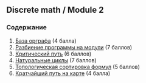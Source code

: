 ## Discrete math / Module 2

### Содержание
1. [База орграфа](./GraphBase.java) (4 балла)
2. [Разбиение программы на модули](./Modules.java) (7 баллов)
3. [Критический путь](./Cpm.java) (6 баллов)
4. [Натуральные циклы](./Loops.java) (7 баллов)
5. [Топологическая сортировка формул](./FormulaOrder.java) (5 баллов)
6. [Кратчайший путь на карте](./MapRoute.java) (4 балла)